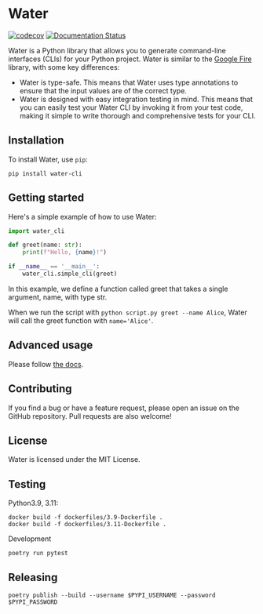 # Water

[![codecov](https://codecov.io/gh/davidventura/water/branch/master/graph/badge.svg?token=m5obuvwZ0I)](https://codecov.io/gh/davidventura/water)
[![Documentation Status](https://readthedocs.org/projects/water-cli/badge/?version=latest)](https://water-cli.readthedocs.io/en/latest/?badge=latest)

Water is a Python library that allows you to generate command-line interfaces (CLIs) for your Python project. Water is similar to the [Google Fire](https://github.com/google/python-fire) library, with some key differences:

- Water is type-safe. This means that Water uses type annotations to ensure that the input values are of the correct type.
- Water is designed with easy integration testing in mind. This means that you can easily test your Water CLI by invoking it from your test code, making it simple to write thorough and comprehensive tests for your CLI.

## Installation

To install Water, use `pip`:

```
pip install water-cli
```


## Getting started

Here's a simple example of how to use Water:

```python
import water_cli

def greet(name: str):
    print(f"Hello, {name}!")

if __name__ == '__main__':
    water_cli.simple_cli(greet)
```

In this example, we define a function called greet that takes a single argument, name, with type str.

When we run the script with `python script.py greet --name Alice`, Water will call the greet function with `name='Alice'`.

## Advanced usage

Please follow [the docs](https://water-cli.readthedocs.io/en/latest/?badge=latest).


## Contributing

If you find a bug or have a feature request, please open an issue on the GitHub repository. Pull requests are also welcome!

## License

Water is licensed under the MIT License.

## Testing

Python3.9, 3.11:
```
docker build -f dockerfiles/3.9-Dockerfile .
docker build -f dockerfiles/3.11-Dockerfile .
```

Development
```
poetry run pytest
```

## Releasing

```
poetry publish --build --username $PYPI_USERNAME --password $PYPI_PASSWORD
```
